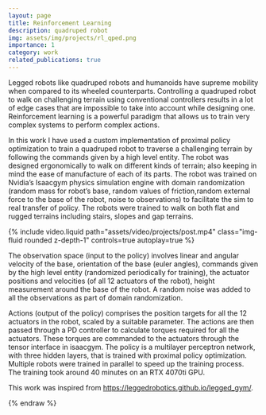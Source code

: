 ```yaml
---
layout: page
title: Reinforcement Learning
description: quadruped robot
img: assets/img/projects/rl_qped.png
importance: 1
category: work
related_publications: true
---
```


Legged robots like quadruped robots and humanoids have supreme mobility when compared to its wheeled counterparts. Controlling a quadruped robot to walk on challenging terrain using conventional controllers results in a lot of edge cases that are impossible to take into account while designing one. Reinforcement learning is a powerful paradigm that allows us to train very complex systems to perform complex actions.

In this work I have used a custom implementation of proximal policy optimization to train a quadruped robot to traverse a challenging terrain by following the commands given by a high level entity. The robot was designed ergonomically to walk on different kinds of terrain; also keeping in mind the ease of manufacture of each of its parts. The robot was trained on Nvidia’s Isaacgym physics simulation engine with domain randomization (random mass for robot’s base, random values of friction,random external force to the base of the robot, noise to observations) to facilitate the sim to real transfer of policy. The robots were trained to walk on both flat and rugged terrains including stairs, slopes and gap terrains.

<div class="row">
    <div class="col-sm mt-3 mt-md-0">
        {% include video.liquid path="assets/video/projects/post.mp4" class="img-fluid rounded z-depth-1" controls=true autoplay=true %}
    </div>
</div>

The observation space (input to the policy) involves linear and angular velocity of the base, orientation of the base (euler angles), commands given by the high level entity (randomized periodically for training), the actuator positions and velocities (of all 12 actuators of the robot), height measurement around the base of the robot. A random noise was added to all the observations as part of domain randomization.

Actions (output of the policy) comprises the position targets for all the 12 actuators in the robot, scaled by a suitable parameter. The actions are then passed through a PD controller to calculate torques required for all the actuators. These torques are commanded to the actuators through the tensor interface in isaacgym. The policy is a multilayer perceptron network, with three hidden layers, that is trained with proximal policy optimization. Multiple robots were trained in parallel to speed up the training process. The training took around 40 minutes on an RTX 4070ti GPU.

This work was inspired from <https://leggedrobotics.github.io/legged_gym/>.

{% endraw %}
